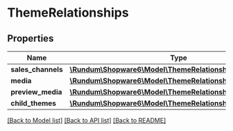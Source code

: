 # ThemeRelationships

## Properties
Name | Type | Description | Notes
------------ | ------------- | ------------- | -------------
**sales_channels** | [**\Rundum\Shopware6\Model\ThemeRelationshipsSalesChannels**](ThemeRelationshipsSalesChannels.md) |  | [optional] 
**media** | [**\Rundum\Shopware6\Model\ThemeRelationshipsMedia**](ThemeRelationshipsMedia.md) |  | [optional] 
**preview_media** | [**\Rundum\Shopware6\Model\ThemeRelationshipsPreviewMedia**](ThemeRelationshipsPreviewMedia.md) |  | [optional] 
**child_themes** | [**\Rundum\Shopware6\Model\ThemeRelationshipsChildThemes**](ThemeRelationshipsChildThemes.md) |  | [optional] 

[[Back to Model list]](../../README.md#documentation-for-models) [[Back to API list]](../../README.md#documentation-for-api-endpoints) [[Back to README]](../../README.md)

